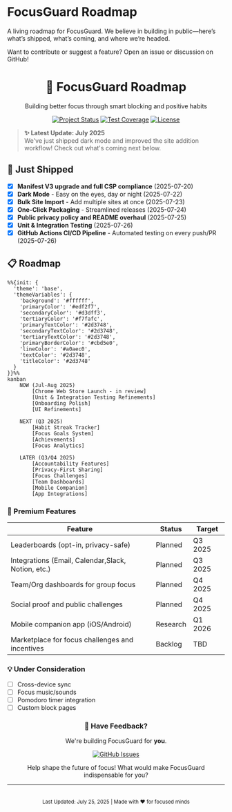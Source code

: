 # FocusGuard Roadmap

A living roadmap for FocusGuard. We believe in building in public—here’s what’s shipped, what’s coming, and where we’re headed.  

Want to contribute or suggest a feature? Open an issue or discussion on GitHub!

<div align="center">
  <h1>🚀 FocusGuard Roadmap</h1>
  <p>Building better focus through smart blocking and positive habits</p>
  
  [![Project Status](https://img.shields.io/badge/status-active-brightgreen.svg)](https://github.com/andy-carroll/focusguard-chrome-extension)
  [![Test Coverage](https://img.shields.io/badge/coverage-85%25-yellowgreen)](https://github.com/andy-carroll/focusguard-chrome-extension/actions)
  [![License](https://img.shields.io/badge/license-MIT-blue.svg)](LICENSE)
</div>

> **✨ Latest Update: July 2025**  
> We've just shipped dark mode and improved the site addition workflow! Check out what's coming next below.

## 🚀 Just Shipped

- [x] **Manifest V3 upgrade and full CSP compliance** (2025-07-20)
- [x] **Dark Mode** - Easy on the eyes, day or night (2025-07-22)
- [x] **Bulk Site Import** - Add multiple sites at once (2025-07-23)
- [x] **One-Click Packaging** - Streamlined releases (2025-07-24)
- [x] **Public privacy policy and README overhaul** (2025-07-25)
- [x] **Unit & Integration Testing** (2025-07-26)
- [x] **GitHub Actions CI/CD Pipeline** - Automated testing on every push/PR (2025-07-26)

## 📋 Roadmap

```mermaid
%%{init: {
  'theme': 'base',
  'themeVariables': {
    'background': '#ffffff',
    'primaryColor': '#edf2f7',
    'secondaryColor': '#d3dff3',
    'tertiaryColor': '#f7fafc',
    'primaryTextColor': '#2d3748',
    'secondaryTextColor': '#2d3748',
    'tertiaryTextColor': '#2d3748',
    'primaryBorderColor': '#cbd5e0',
    'lineColor': '#a0aec0',
    'textColor': '#2d3748',
    'titleColor': '#2d3748'
  }
}}%%
kanban
    NOW (Jul-Aug 2025)
        [Chrome Web Store Launch - in review]
        [Unit & Integration Testing Refinements]
        [Onboarding Polish]
        [UI Refinements]

    NEXT (Q3 2025)
        [Habit Streak Tracker]
        [Focus Goals System]
        [Achievements]
        [Focus Analytics]

    LATER (Q3/Q4 2025)
        [Accountability Features]
        [Privacy-First Sharing]
        [Focus Challenges]
        [Team Dashboards]
        [Mobile Companion]
        [App Integrations]
```

### 🌟 Premium Features

| Feature | Status | Target |
|---------|--------|--------|
| Leaderboards (opt-in, privacy-safe) | Planned | Q3 2025 |
| Integrations (Email, Calendar,Slack, Notion, etc.) | Planned | Q3 2025 |
| Team/Org dashboards for group focus | Planned | Q4 2025 |
| Social proof and public challenges | Planned | Q4 2025 |
| Mobile companion app (iOS/Android) | Research | Q1 2026 |
| Marketplace for focus challenges and incentives | Backlog | TBD |

### 💡 Under Consideration

- [ ] Cross-device sync
- [ ] Focus music/sounds
- [ ] Pomodoro timer integration
- [ ] Custom block pages

<div align="center">
  <h3>💬 Have Feedback?</h3>
  <p>We're building FocusGuard for <strong>you</strong>.</p>
  
  [![GitHub Issues](https://img.shields.io/github/issues/andy-carroll/focusguard-chrome-extension?label=Submit%20Feedback&style=for-the-badge)](https://github.com/andy-carroll/focusguard-chrome-extension/issues)
  
  <p>Help shape the future of focus! What would make FocusGuard indispensable for you?</p>
</div>

---

<div align="center" style="margin-top: 2rem;">
  <sub>Last Updated: July 25, 2025 | Made with ❤️ for focused minds</sub>
</div>
